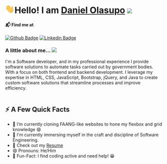 <h1> <img src="https://raw.githubusercontent.com/ABSphreak/ABSphreak/master/gifs/Hi.gif" width="30px">Hello! I am <a href="https://github.com/Rita-Okonkwo">Daniel Olasupo</a> <img src="https://emojis.slackmojis.com/emojis/images/1531849430/4246/blob-sunglasses.gif?1531849430" width="30px"></h1>
</h1>

#### 📬 Find me at

[![Github Badge](http://img.shields.io/badge/-Github-black?style=flat-square&logo=github&link=https://github.com/danielolasupo02)](https://github.com/danielolasupo02)
[![Linkedin Badge](https://img.shields.io/badge/-LinkedIn-blue?style=flat-square&logo=Linkedin&logoColor=white&link=https://www.linkedin.com/in/rita-okonkwo/)](https://www.linkedin.com/in/daniel-olasupo/)

### A little about me... <img src="https://media.giphy.com/media/IcdIKJQbS7T9yNg0su/giphy.gif" width="50">

I'm a Software developer, and in my professional experience I provide software solutions to automate tasks carried out by government bodies. With a focus on both frontend and backend development. I leverage my expertise in HTML, CSS, JavaScript, Bootstrap, jQuery, and Java to create custom software solutions that streamline processes and improve efficiency.<br/><br/>

## ⚡️ A Few Quick Facts

- 🔭 I’m currently cloning FAANG-like websites to hone my flexbox and grid knowledge 😄
- 🌱 I'm currently immersing myself in the craft and discipline of Software Engineering.
- 📙 Check out my [Resume](https://drive.google.com/file/)
- 😄 Pronouns: He/Him
- 🎉 Fun-Fact: I find coding active and need help! 😁

